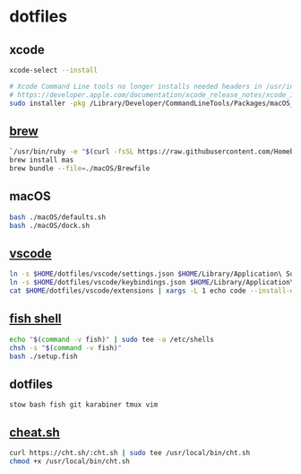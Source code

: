 # dotfiles

## xcode
```bash
xcode-select --install

# Xcode Command Line tools no longer installs needed headers in /usr/include.
# https://developer.apple.com/documentation/xcode_release_notes/xcode_10_release_notes
sudo installer -pkg /Library/Developer/CommandLineTools/Packages/macOS_SDK_headers_for_macOS_10.14.pkg -target /
```

## [brew](https://brew.sh)

```bash
`/usr/bin/ruby -e "$(curl -fsSL https://raw.githubusercontent.com/Homebrew/install/master/install)"`
brew install mas
brew bundle --file=./macOS/Brewfile
```

## macOS
```bash
bash ./macOS/defaults.sh
bash ./macOS/dock.sh
```

## [vscode](https://code.visualstudio.com)
```bash
ln -s $HOME/dotfiles/vscode/settings.json $HOME/Library/Application\ Support/Code/User/settings.json
ln -s $HOME/dotfiles/vscode/keybindings.json $HOME/Library/Application\ Support/Code/User/keybindings.json
cat $HOME/dotfiles/vscode/extensions | xargs -L 1 echo code --install-extension | sh
```

## [fish shell](https://fishshell.com)
```bash
echo "$(command -v fish)" | sudo tee -a /etc/shells
chsh -s "$(command -v fish)"
bash ./setup.fish
```

## dotfiles
`stow bash fish git karabiner tmux vim`

## [cheat.sh](http://cheat.sh)
```bash
curl https://cht.sh/:cht.sh | sudo tee /usr/local/bin/cht.sh
chmod +x /usr/local/bin/cht.sh
```